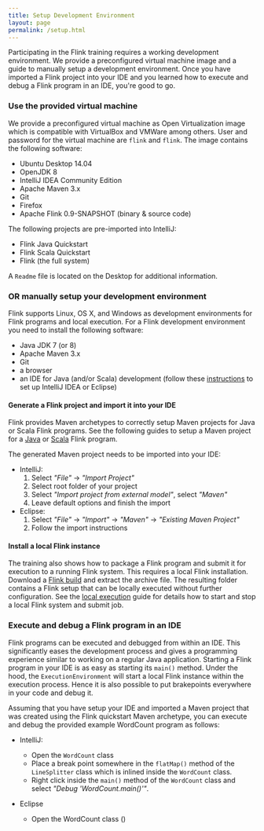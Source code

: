 ```yaml
---
title: Setup Development Environment
layout: page
permalink: /setup.html
---
```


Participating in the Flink training requires a working development environment. We provide a preconfigured virtual machine image and a guide to manually setup a development environment. Once you have imported a Flink project into your IDE and you learned how to execute and debug a Flink program in an IDE, you're good to go.

### Use the provided virtual machine

We provide a preconfigured virtual machine as Open Virtualization image which is compatible with VirtualBox and VMWare among others. User and password for the virtual machine are `flink` and `flink`. The image contains the following software:

- Ubuntu Desktop 14.04
- OpenJDK 8
- IntelliJ IDEA Community Edition
- Apache Maven 3.x
- Git
- Firefox
- Apache Flink 0.9-SNAPSHOT (binary & source code)

The following projects are pre-imported into IntelliJ:

- Flink Java Quickstart
- Flink Scala Quickstart
- Flink (the full system)

A `Readme` file is located on the Desktop for additional information.

### OR manually setup your development environment

Flink supports Linux, OS X, and Windows as development environments for Flink programs and local execution. For a Flink development environment you need to install the following software:

- Java JDK 7 (or 8)
- Apache Maven 3.x
- Git
- a browser
- an IDE for Java (and/or Scala) development (follow these [instructions](http://ci.apache.org/projects/flink/flink-docs-master/internals/ide_setup.html) to set up IntelliJ IDEA or Eclipse)

#### Generate a Flink project and import it into your IDE

Flink provides Maven archetypes to correctly setup Maven projects for Java or Scala Flink programs. See the following guides to setup a Maven project for a [Java](http://ci.apache.org/projects/flink/flink-docs-master/quickstart/java_api_quickstart.html) or [Scala](http://ci.apache.org/projects/flink/flink-docs-master/quickstart/scala_api_quickstart.html) Flink program.

The generated Maven project needs to be imported into your IDE:

- IntelliJ: 
  1. Select *"File"* -> *"Import Project"*
  1. Select root folder of your project
  1. Select *"Import project from external model"*, select *"Maven"* 
  1. Leave default options and finish the import
- Eclipse: 
  1. Select *"File"* -> *"Import"* -> *"Maven"* -> *"Existing Maven Project"*
  1. Follow the import instructions

#### Install a local Flink instance

The training also shows how to package a Flink program and submit it for execution to a running Flink system. This requires a local Flink installation. Download a [Flink build](http://stratosphere-bin.s3-website-us-east-1.amazonaws.com/flink-0.9-SNAPSHOT-bin-hadoop2.tgz) and extract the archive file. The resulting folder contains a Flink setup that can be locally executed without further configuration. See the [local execution](/localExec.html) guide for details how to start and stop a local Flink system and submit job.

### Execute and debug a Flink program in an IDE

Flink programs can be executed and debugged from within an IDE. This significantly eases the development process and gives a programming experience similar to working on a regular Java application. Starting a Flink program in your IDE is as easy as starting its `main()` method. Under the hood, the `ExecutionEnvironment` will start a local Flink instance within the execution process. Hence it is also possible to put brakepoints everywhere in your code and debug it.

Assuming that you have setup your IDE and imported a Maven project that was created using the Flink quickstart Maven archetype, you can execute and debug the provided example WordCount program as follows:

- IntelliJ:
	- Open the `WordCount` class
	- Place a break point somewhere in the `flatMap()` method of the `LineSplitter` class which is inlined inside the `WordCount` class.
	- Right click inside the `main()` method of the `WordCount` class and select *"Debug 'WordCount.main()'"*.

- Eclipse
	- Open the WordCount class ()
